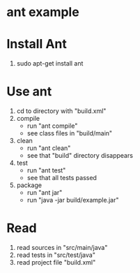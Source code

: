 # ant example
Install Ant
==============
1. sudo apt-get install ant

Use ant
=========
1. cd to directory with "build.xml"
2. compile
    * run "ant compile"
    * see class files in "build/main"
3. clean
    * run "ant clean"
    * see that "build" directory disappears
4. test
    * run "ant test"
    * see that all tests passed
5. package
    * run "ant jar"
    * run "java -jar build/example.jar"

Read
====
1. read sources in "src/main/java"
2. read tests in "src/test/java"
3. read project file "build.xml"
